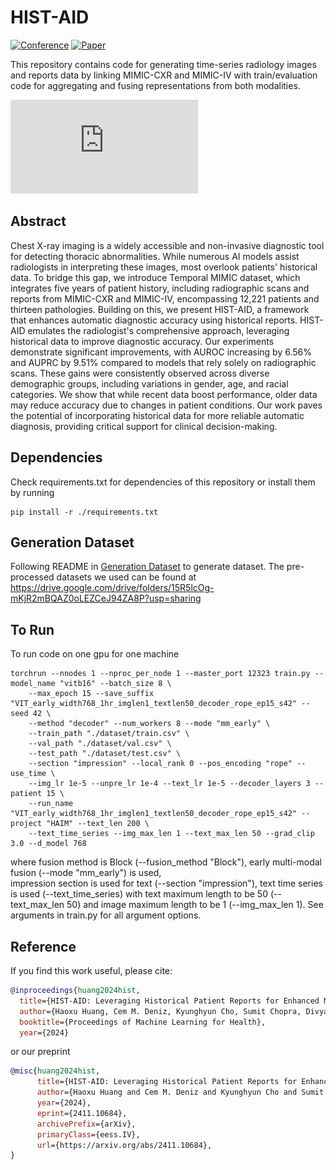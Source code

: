 # HIST-AID
[![Conference](https://img.shields.io/badge/ML4H-2024-0EEDD7)](https://ahli.cc/ml4h/)
[![Paper](https://img.shields.io/badge/Paper-arxiv.2411.10684-FF6B6B)](https://arxiv.org/abs/2411.10684)
</div>

This repository contains code for generating time-series radiology images and reports data by linking MIMIC-CXR and 
MIMIC-IV with train/evaluation code for aggregating and fusing representations from both modalities.

![alt text](https://github.com/NoTody/HIST-AID/blob/main/images/model.pdf?raw=true)

## Abstract
Chest X-ray imaging is a widely accessible and non-invasive diagnostic tool for detecting thoracic abnormalities. While numerous AI models assist radiologists in interpreting these images, most overlook patients' historical data. To bridge this gap, we introduce Temporal MIMIC dataset, which integrates five years of patient history, including radiographic scans and reports from MIMIC-CXR and MIMIC-IV, encompassing 12,221 patients and thirteen pathologies. Building on this, we present HIST-AID, a framework that enhances automatic diagnostic accuracy using historical reports. HIST-AID emulates the radiologist's comprehensive approach, leveraging historical data to improve diagnostic accuracy. Our experiments demonstrate significant improvements, with AUROC increasing by 6.56% and AUPRC by 9.51% compared to models that rely solely on radiographic scans. These gains were consistently observed across diverse demographic groups, including variations in gender, age, and racial categories. We show that while recent data boost performance, older data may reduce accuracy due to changes in patient conditions. Our work paves the potential of incorporating historical data for more reliable automatic diagnosis, providing critical support for clinical decision-making.

## Dependencies
Check requirements.txt for dependencies of this repository or install them by running
```
pip install -r ./requirements.txt
```

## Generation Dataset
Following README in [Generation Dataset](./data_generation) to generate dataset. The pre-processed datasets we used can be found at https://drive.google.com/drive/folders/15R5lcOg-mKjR2mBQAZ0oLEZCeJ94ZA8P?usp=sharing

## To Run
To run code on one gpu for one machine
```
torchrun --nnodes 1 --nproc_per_node 1 --master_port 12323 train.py --model_name "vitb16" --batch_size 8 \
    --max_epoch 15 --save_suffix "VIT_early_width768_1hr_imglen1_textlen50_decoder_rope_ep15_s42" --seed 42 \
    --method "decoder" --num_workers 8 --mode "mm_early" \
    --train_path "./dataset/train.csv" \
    --val_path "./dataset/val.csv" \
    --test_path "./dataset/test.csv" \
    --section "impression" --local_rank 0 --pos_encoding "rope" --use_time \
    --img_lr 1e-5 --unpre_lr 1e-4 --text_lr 1e-5 --decoder_layers 3 --patient 15 \
    --run_name "VIT_early_width768_1hr_imglen1_textlen50_decoder_rope_ep15_s42" --project "HAIM" --text_len 200 \
    --text_time_series --img_max_len 1 --text_max_len 50 --grad_clip 3.0 --d_model 768 
```
where fusion method is Block (--fusion_method "Block"), early multi-modal fusion (--mode "mm_early") is used,  
impression section is used for text (--section "impression"), text time series is used (--text_time_series)
with text maximum length to be 50 (--text_max_len 50) and image maximum length to be 1 (--img_max_len 1). 
See arguments in train.py for all argument options.

## Reference
If you find this work useful, please cite:

```bibtex
@inproceedings{huang2024hist,
  title={HIST-AID: Leveraging Historical Patient Reports for Enhanced Multi-Modal Automated Diagnosis},
  author={Haoxu Huang, Cem M. Deniz, Kyunghyun Cho, Sumit Chopra, Divyam Madaan},
  booktitle={Proceedings of Machine Learning for Health},
  year={2024}
```
or our preprint
```bibtex
@misc{huang2024hist,
      title={HIST-AID: Leveraging Historical Patient Reports for Enhanced Multi-Modal Automatic Diagnosis}, 
      author={Haoxu Huang and Cem M. Deniz and Kyunghyun Cho and Sumit Chopra and Divyam Madaan},
      year={2024},
      eprint={2411.10684},
      archivePrefix={arXiv},
      primaryClass={eess.IV},
      url={https://arxiv.org/abs/2411.10684}, 
}
```
